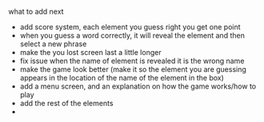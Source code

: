 what to add next 
- add score system, each element you guess right you get one point
- when you guess a word correctly, it will reveal the element and then select a new phrase
- make the you lost screen last a little longer
- fix issue when the name of element is revealed it is the wrong name
- make the game look better (make it so the element you are guessing appears in the location of the name of the element in the box)
- add a menu screen, and an explanation on how the game works/how to play
- add the rest of the elements
- 
